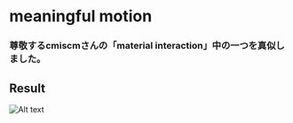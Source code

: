 # meaningful motion
### 尊敬するcmiscmさんの「material interaction」中の一つを真似しました。
## Result 
![Alt text](./Animation2.gif)
